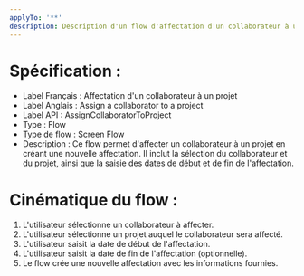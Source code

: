 ```yaml
---
applyTo: '**'
description: Description d'un flow d'affectation d'un collaborateur à un projet
---
```


# Spécification :
- Label Français : Affectation d'un collaborateur à un projet
- Label Anglais : Assign a collaborator to a project
- Label API : AssignCollaboratorToProject
- Type : Flow
- Type de flow : Screen Flow
- Description : Ce flow permet d'affecter un collaborateur à un projet en créant une nouvelle affectation. Il inclut la sélection du collaborateur et du projet, ainsi que la saisie des dates de début et de fin de l'affectation.

# Cinématique du flow :
1. L'utilisateur sélectionne un collaborateur à affecter.
2. L'utilisateur sélectionne un projet auquel le collaborateur sera affecté.
3. L'utilisateur saisit la date de début de l'affectation.
4. L'utilisateur saisit la date de fin de l'affectation (optionnelle).
5. Le flow crée une nouvelle affectation avec les informations fournies.